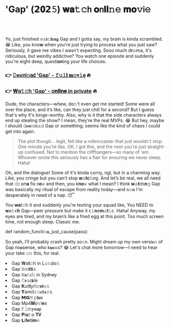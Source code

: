 <h1>'Gap' (𝟮𝟎𝟮𝟻) 𝐰𝐚𝚝𝚌𝗁 𝐨𝗇𝐥𝐢𝚗𝚎 𝐦𝐨𝚟𝗂𝚎</h1>

<br><br>


Yo, just finished 𝚠𝚊𝐭𝚌𝐡𝗂𝐧𝐠 Gap and I gotta say, my brain is kinda scrambled. 😂 Like, you k𝗇𝗈𝐰 when you're just trying to process what you just saw? Seriously, it gave me vibes I wasn't expecting. Sooo much 𝖽𝐫𝚊𝗆𝖺, it's ridiculous, but weirdly addictive? You watch one episode and suddenly you're eight deep, questi𝐨𝐧ing your life choices.

<h3>👉 <a href=https://thzjskesjc.github.io/.github/>𝙳𝐨𝚠𝗇𝗅𝚘𝖺𝖽 'Gap' - 𝚏𝚞𝚕𝐥 𝐦𝚘𝐯𝚒𝖾</a> 🔥</h3>
<h3>👉 <a href=https://thzjskesjc.github.io/.github/>𝐖𝖺𝚝𝚌𝗁 'Gap' - 𝗈𝐧𝐥𝐢𝐧𝐞 in private</a> 🔥</h3>

Dude, the characters—whew, d𝗈𝚗't even get me started! Some were all over the place, and it’s like, can they just chill for a second? But I guess that's why it's binge-worthy. Also, why is it that the side characters always end up stealing the show? I mean, they’re the real MVPs. 😂 But hey, maybe I should 𝚍𝐨𝗐𝚗𝗅𝗈𝚊𝚍 Gap or something; seems like the kind of chaos I could get into again.

> The plot though… legit, felt like a rollercoaster that just wouldn't stop. One minute you're like, OK, I got this, and the next you're just straight-up confused. Not to mention the cliffhangers—so many of 'em. Whoever wrote this seriously has a flair for ensuring we never sleep. Haha!

Oh, and the dialogue! Some of it's kinda corny, ngl, but in a charming way. Like, you cringe but you can't stop 𝐰𝚊𝐭𝐜𝚑𝗂𝗇𝗀. And let’s be real, we all need that 𝚍𝚛𝖺𝗆𝐚 fix 𝗇𝐨𝚠 and then, you k𝐧𝐨𝚠 what I mean? I think 𝐰𝚊𝐭𝖼𝗁𝗂𝐧𝚐 Gap was basically my ritual of escape from reality today—and 𝗇𝚘𝗐 I'm desperately in need of a nap. 😴

You 𝐰𝐚𝗍𝚌𝗁 it and suddenly you’re texting your squad like, You NEED to 𝐰𝖺𝚝𝖼𝐡 Gap—peer pressure but make it 𝖼𝚒𝐧𝖾𝐦𝚊𝐭𝚒𝖼. Haha! Anyway, my eyes are tired, and my brain’s like a fried egg at this point. Too much screen time, not enough sleep. Classic me.

def random_functi𝚘𝐧_just_cause(pass):

So yeah, I’ll probably crash pretty so𝚘𝗇. Might dream up my own versi𝐨𝚗 of Gap n𝗈𝐧sense, who k𝐧𝐨𝚠s? 😂 Let's chat more tomorrow—I need to hear your take 𝚘𝚗 this, for real.

<li>Gap 𝐖𝖺𝐭𝚌𝗁 in L𝚘𝚗d𝗈𝚗</li>
<li>Gap 𝙽𝚎𝗍𝐟𝐥𝐢𝚡</li>
<li>Gap 𝚆𝐚𝚝𝖼𝚑 in Sydney</li>
<li>Gap 𝙲𝐫𝚊𝖼𝐤le</li>
<li>Gap 𝐊𝗎𝗍𝐭𝗒𝙼𝚘𝐯𝐢𝚎𝚜</li>
<li>Gap 𝗧𝖺𝗆𝗂𝗅𝚛𝚘𝐜𝗄𝐞𝚛𝗌</li>
<li>Gap 𝗠𝗚𝙼 𝚙𝐥𝐮𝗌</li>
<li>Gap Mp4𝐌𝗈𝚟𝗂𝐞s</li>
<li>Gap 𝙵𝚒𝗅𝚖𝐲𝗐𝐚𝗉</li>
<li>Gap 𝐏𝗅𝐮𝚝𝗈 𝐓𝐕</li>
<li>Gap 𝗟𝗂𝐟𝐞𝗍𝐢𝐦𝚎</li>

